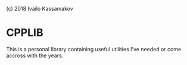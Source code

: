 (c) 2018 Ivailo Kassamakov

CPPLIB
======

This is a personal library containing useful utilities I've needed or come
accross with the years.


